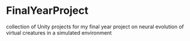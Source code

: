 # FinalYearProject
collection of Unity projects for my final year project on neural evolution of virtual creatures in a simulated environment
